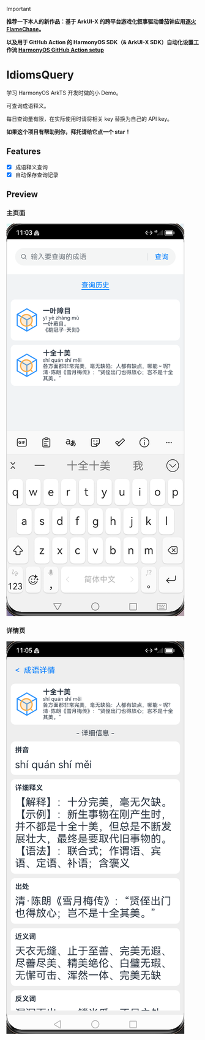 > [!IMPORTANT]
> **推荐一下本人的新作品：基于 ArkUI-X 的跨平台游戏化叙事驱动番茄钟应用[逐火 FlameChase](https://github.com/jiwangyihao/FlameChase)。**
> 
> **以及用于 GitHub Action 的 HarmonyOS SDK（& ArkUI-X SDK）自动化设置工作流 [HarmonyOS GitHub Action setup](https://github.com/jiwangyihao/setup-harmonyos-sdk)**

# IdiomsQuery
学习 HarmonyOS ArkTS 开发时做的小 Demo。

可查询成语释义。

每日查询量有限，在实际使用时请将相关 key 替换为自己的 API key。

**如果这个项目有帮助到你，拜托请给它点一个 star！**

## Features

- [x] 成语释义查询
- [x] 自动保存查询记录

## Preview

### 主页面
![preview_index](preview_index.png)

### 详情页
![preview_detail](preview_detail.png)
